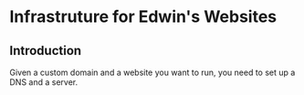 # Infrastruture for Edwin's Websites

## Introduction

Given a custom domain and a website you want to run, you need to set up a DNS and a server.
